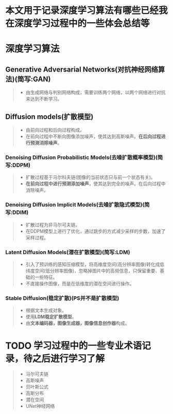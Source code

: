 # 本文用于记录深度学习算法有哪些已经我在深度学习过程中的一些体会总结等

# 深度学习算法

## Generative Adversarial Networks(对抗神经网络算法)(简写:GAN)
>+ 由生成网络与判别网络构成，需要训练两个网络，以两个网络进行对抗来达到不断学习。

## Diffusion models(扩散模型)
>+ 由前向过程和后向过程构成。
>+ 在前向过程中不断向图像添加噪声，使其达到高斯噪声。**在后向过程进行预测消除噪声**。
### Denoising Diffusion Probabilistic Models(去噪扩散概率模型)(简写:DDPM)
>+ 扩散过程基于马尔科夫链(图像的当前状态只与前一个状态有关)。
>+ **在前向过程中进行预测添加噪声**，使其达到完全的噪声。在后向过程中消除噪声。
### Denoising Diffusion Implicit Models(去噪扩散隐式模型)(简写:DDIM)
>+ 扩散过程为非马尔可夫链。
>+ 在DDPM模型上进行了优化，通过跳步的方式减少采样的步数，加速了采样过程。
### Latent Diffusion Models(潜在扩散模型)(简写:LDM)
>+ 引入了预训练的感知压缩模型，将高维度空间(高分辨率图像)转化成低纬度空间(低分辨率图像)，忽略掉图片中的高频信息，只保留重要、基础的一些特征。
>+ 不直接操作图像，而是在低维度的潜在空间进行操作。
### Stable Diffusion(稳定扩散)(PS并不是扩散模型)
>+ 根据文本生成对象。
>+ 使用**LDM稳定扩散模型**。
>+ 由**文本编码器，图像生成器，图像信息创作器**构成。


# TODO 学习过程中的一些专业术语记录，待之后进行学习了解
>+ 马尔可夫链
>+ 高斯噪声
>+ 贝叶斯公式
>+ 高斯分布
>+ 潜在空间
>+ UNet神经网络
